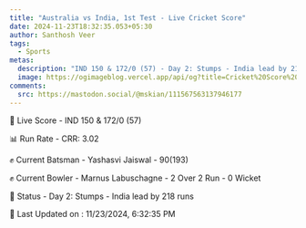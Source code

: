 ```yaml
---
title: "Australia vs India, 1st Test - Live Cricket Score"
date: 2024-11-23T18:32:35.053+05:30
author: Santhosh Veer
tags:
  - Sports
metas:
  description: "IND 150 & 172/0 (57) - Day 2: Stumps - India lead by 218 runs"
  image: https://ogimageblog.vercel.app/api/og?title=Cricket%20Score%20%F0%9F%8F%8F
comments:
  src: https://mastodon.social/@mskian/111567563137946177
---
```


🔴 Live Score - IND 150 & 172/0 (57)  

📊 Run Rate - CRR: 3.02  

✊ Current Batsman - Yashasvi Jaiswal - 90(193)  

✊ Current Bowler - Marnus Labuschagne - 2 Over 2 Run - 0 Wicket  

📑 Status - Day 2: Stumps - India lead by 218 runs

<!--more-->

📝 Last Updated on : 11/23/2024, 6:32:35 PM
